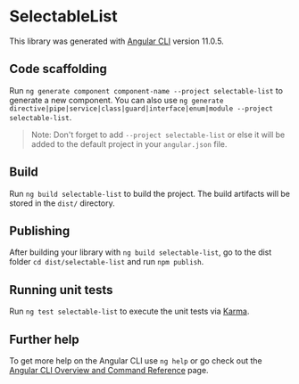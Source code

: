 # SelectableList

This library was generated with [Angular CLI](https://github.com/angular/angular-cli) version 11.0.5.

## Code scaffolding

Run `ng generate component component-name --project selectable-list` to generate a new component. You can also use `ng generate directive|pipe|service|class|guard|interface|enum|module --project selectable-list`.
> Note: Don't forget to add `--project selectable-list` or else it will be added to the default project in your `angular.json` file. 

## Build

Run `ng build selectable-list` to build the project. The build artifacts will be stored in the `dist/` directory.

## Publishing

After building your library with `ng build selectable-list`, go to the dist folder `cd dist/selectable-list` and run `npm publish`.

## Running unit tests

Run `ng test selectable-list` to execute the unit tests via [Karma](https://karma-runner.github.io).

## Further help

To get more help on the Angular CLI use `ng help` or go check out the [Angular CLI Overview and Command Reference](https://angular.io/cli) page.
